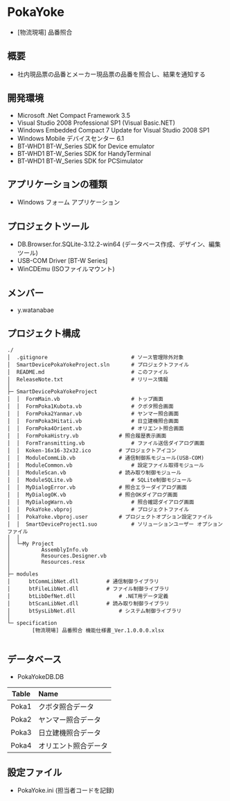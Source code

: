 # PokaYoke  

- [物流現場] 品番照合  


## 概要  

- 社内現品票の品番とメーカー現品票の品番を照合し、結果を通知する  


## 開発環境  

- Microsoft .Net Compact Framework 3.5  
- Visual Studio 2008 Professional SP1 (Visual Basic.NET)  
- Windows Embedded Compact 7 Update for Visual Studio 2008 SP1   
- Windows Mobile デバイスセンター 6.1  
- BT-WHD1 BT-W_Series SDK for Device emulator  
- BT-WHD1 BT-W_Series SDK for HandyTerminal  
- BT-WHD1 BT-W_Series SDK for PCSimulator  


## アプリケーションの種類  

- Windows フォーム アプリケーション  


## プロジェクトツール  
- DB.Browser.for.SQLite-3.12.2-win64 (データベース作成、デザイン、編集ツール)  
- USB-COM Driver [BT-W Series]   
- WinCDEmu (ISOファイルマウント)  


## メンバー  

- y.watanabae  


## プロジェクト構成  

~~~
./
│  .gitignore							# ソース管理除外対象  
│  SmartDevicePokaYokeProject.sln		# プロジェクトファイル  
│  README.md							# このファイル  
│  ReleaseNote.txt						# リリース情報  
│  
├─ SmartDevicePokaYokeProject
│  │  FormMain.vb						# トップ画面  
│  │  FormPoka1Kubota.vb				# クボタ照合画面  
│  │  FormPoka2Yanmar.vb				# ヤンマー照合画面  
│  │  FormPoka3Hitati.vb				# 日立建機照合画面  
│  │  FormPoka4Orient.vb				# オリエント照合画面  
│  │  FormPokaHistry.vb				# 照合履歴表示画面  
│  │  FormTransmitting.vb				# ファイル送信ダイアログ画面  
│  │  Koken-16x16-32x32.ico			# プロジェクトアイコン  
│  │  ModuleCommLib.vb				# 通信制御系モジュール(USB-COM)  
│  │  ModuleCommon.vb					# 設定ファイル取得モジュール  
│  │  ModuleScan.vb					# 読み取り制御モジュール  
│  │  ModuleSQLite.vb					# SQLite制御モジュール  
│  │  MyDialogError.vb				# 照合エラーダイアログ画面  
│  │  MyDialogOK.vb					# 照合OKダイアログ画面  
│  │  MyDialogWarn.vb					# 照合確認ダイアログ画面  
│  │  PokaYoke.vbproj					# プロジェクトファイル  
│  │  PokaYoke.vbproj.user			# プロジェクトオプション設定ファイル  
│  │  SmartDeviceProject1.suo			# ソリューションユーザー オプションファイル  
│  │          
│  └─My Project  
│          AssemblyInfo.vb  
│          Resources.Designer.vb  
│          Resources.resx  
│          
├─ modules  
│      btCommLibNet.dll			# 通信制御ライブラリ  
│      btFileLibNet.dll			# ファイル制御ライブラリ  
│      btLibDefNet.dll				# .NET用データ定義  
│      btScanLibNet.dll			# 読み取り制御ライブラリ  
│      btSysLibNet.dll				# システム制御ライブラリ  
│      
└─ specification  
        [物流現場] 品番照合 機能仕様書_Ver.1.0.0.0.xlsx  
        
~~~


## データベース  

- PokaYokeDB.DB  

| Table    | Name                      |  
| :------: | :------------------------ |  
| Poka1    | クボタ照合データ          |  
| Poka2    | ヤンマー照合データ        |  
| Poka3    | 日立建機照合データ        |  
| Poka4    | オリエント照合データ      |  


## 設定ファイル  

- PokaYoke.ini  (担当者コードを記録)  



